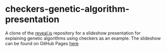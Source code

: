 # checkers-genetic-algorithm-presentation

A clone of the [reveal.js](https://github.com/hakimel/reveal.js) repository for a slideshow presentation for explaining genetic algorithms using checkers as an example. The slideshow can be found on GitHub Pages [here](http://bpruitt-goddard.github.io/checkers-genetic-algorithm-presentation)
